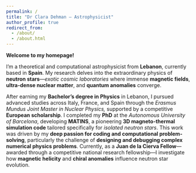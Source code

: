 ```yaml
---
permalink: /
title: "Dr Clara Dehman – Astrophysicist"
author_profile: true
redirect_from: 
  - /about/
  - /about.html
---
```


**Welcome to my homepage!**

I’m a theoretical and computational astrophysicist from **Lebanon**, currently based in **Spain**. My research delves into the extraordinary physics of **neutron stars**—*exotic cosmic laboratories* where immense **magnetic fields**, **ultra-dense nuclear matter**, and **quantum anomalies** converge.

After earning my **Bachelor’s degree in Physics** in Lebanon, I pursued advanced studies across Italy, France, and Spain through the *Erasmus Mundus Joint Master in Nuclear Physics,* supported by a competitive **European scholarship**. I completed my **PhD** at the *Autonomous University of Barcelona*, developing **MATINS**, a pioneering **3D magneto-thermal simulation code** tailored specifically for *isolated neutron stars*. This work was driven by my **deep passion for coding and computational problem-solving**, particularly the challenge of **designing and debugging complex numerical physics problems**. Currently, as a **Juan de la Cierva Fellow**—awarded through a competitive national research fellowship—I investigate how **magnetic helicity** and **chiral anomalies** influence neutron star evolution.


<!--I led the development of MATINS, focusing on the *magnetic field modeling component* and the implementation of its distinctive *cubed-sphere grid*, enabling detailed magneto-thermal simulations of neutron star crusts over million-year timescales. -->

<!-- Furthermore, my recent research explores the pivotal role of **magnetic helicity** in neutron star magnetic field evolution—a concept not widely explored in *neutron star physics* literature. Specifically, I study the *inverse cascade phenomenon* triggered by an initial helical field in magnetars. In a groundbreaking approach, I applied the concept of the **chiral magnetic effect** to neutron star magnetic field modeling, revealing how magnetic helicity alone can generate chiral asymmetry. This mechanism reshapes initially turbulent, small-scale magnetic structures into coherent, large-scale fields (\~10¹⁴ G), typical of observed magnetars. Thus, this innovative model addresses a longstanding open question in astrophysical research. -->

<!-- Beyond astrophysics, my expertise extends into **nuclear theory**. Collaborating with colleagues, I developed a **finite-temperature equation of state** critical for studying late-stage proto-neutron stars and the aftermath of binary neutron star mergers. -->



<!-- Below you’ll find highlights of my **selected research projects**—each reflecting the curiosity and rigor that drive my scientific journey. -->
<!-- ----->

<!--### MATINS-->

<!-- ----->
